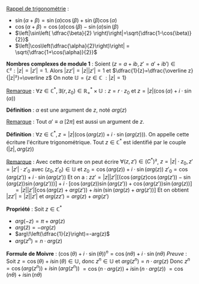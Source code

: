 <u>Rappel de trigonométrie</u> :

- $\sin(\alpha + \beta) = \sin(\alpha)\cos(\beta)+\sin(\beta)\cos(\alpha)$ 
- $\cos(\alpha + \beta)= \cos(\alpha)\cos(\beta)-\sin(\alpha)\sin(\beta)$
- $\left|\sin\left( \dfrac{\beta}{2} \right)\right|=\sqrt{\dfrac{1-\cos(\beta)}{2}}$
- $\left|\cos\left(\dfrac{\alpha}{2}\right)\right| = \sqrt{\dfrac{1+\cos(\alpha)}{2}}$

**Nombres complexes de module 1** :
Soient $(z=a+ib,z'=a'+ib')\in\mathbb C² : |z|=|z'|=1$.
Alors $|zz'|=|z||z'|=1$ et $\dfrac{1}{z}=\dfrac{\overline z}{|z|²}=\overline z$
On note $\mathbb U = \{z\in \mathbb C\ : |z| = 1\}$

<u>Remarque</u> :
$\forall z \in\mathbb C^*,\exists(r,z_0)\in\mathbb R_+^*\times\mathbb U : z = r\cdot z_0$ et $z=|z|(\cos(\alpha)+i\cdot \sin(\alpha))$

**Définition** :
$\alpha$ est une argument de $z$, noté $arg(z)$

<u>Remarque</u> :
Tout $\alpha ' \equiv \alpha \;[2\pi]$ est aussi un argument de $z$.

**Définition** :
$\forall z \in\mathbb C^*, z=|z|(\cos(arg(z))+i\cdot \sin(arg(z)))$. On appelle cette écriture l'écriture trigonométrique. Tout $z\in\mathbb C^*$ est identifié par le couple $(|z|,arg(z))$

<u>Remarque</u> :
Avec cette écriture on peut écrire $\forall (z,z')\in\mathbb (C^*)²$,
$z=|z|\cdot z_0, z' = |z'|\cdot z'_0$ avec $(z_0,z'_0)\in\mathbb U$ et 
$z_0 = \cos(arg(z))+i\cdot \sin(arg(z))$
$z'_0= \cos(arg(z'))+i\cdot \sin(arg(z'))$
Et on a : $zz'=|z||z'|\left[(\cos(arg(z)\cos(arg(z'))-\sin(arg(z))\sin(arg(z')))\right]+i\cdot\left[\cos(arg(z))\sin(arg(z'))+\cos(arg(z'))\sin(arg(z))\right]$ $\quad\; =|z||z'|\left[\cos(arg(z)+arg(z'))+i\sin(\sin(arg(z)+arg(z'))\right]$
Et on obtient $|zz'|=|z||z'|$ et $arg(zz')=arg(z)+arg(z')$

**Propriété** :
Soit $z\in\mathbb C^*$
- $arg(-z)= \pi + arg(z)$
- $arg(\bar z) = -arg(z)$
- $arg\!\left(\dfrac{1}{z}\right)=-arg(z)$
- $arg(z^n)=n\cdot arg(z)$

**Formule de Moivre** :
$(\cos(\theta)+i\cdot\sin(\theta))^n=\cos(n\theta)+i\cdot\sin(n\theta)$ 
*Preuve* :
Soit $z = \cos(\theta) + i\sin(\theta) \in\mathbb U$, donc $z^n\in\mathbb U$ et $arg(z^n)=n\cdot arg(z)$
Donc $z^n = \cos(arg(z^n))+i\sin(arg(z^n))$ 
$=\cos(n\cdot arg(z)) + i\sin(n\cdot arg(z))$
$=\cos(n\theta) + i\sin(n\theta)$

